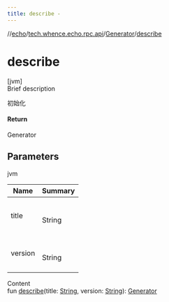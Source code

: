 ```yaml
---
title: describe -
---
```

//[echo](../../index.md)/[tech.whence.echo.rpc.api](../index.md)/[Generator](index.md)/[describe](describe.md)



# describe  
[jvm]  
Brief description  


初始化



#### Return  


Generator



## Parameters  
  
jvm  
  
|  Name|  Summary| 
|---|---|
| title| <br><br>String<br><br>
| version| <br><br>String<br><br>
  
  
Content  
fun [describe](describe.md)(title: [String](https://kotlinlang.org/api/latest/jvm/stdlib/kotlin/-string/index.html), version: [String](https://kotlinlang.org/api/latest/jvm/stdlib/kotlin/-string/index.html)): [Generator](index.md)  



